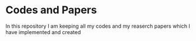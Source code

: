 # Codes and Papers

In this repository I am keeping all my codes and my reaserch papers which I have implemented and created

